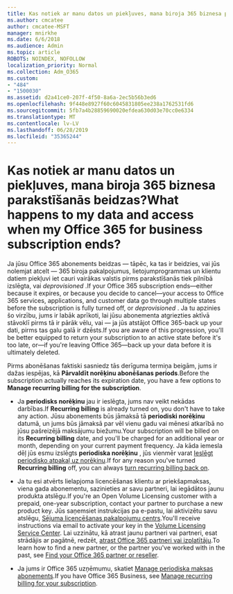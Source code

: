 ```yaml
---
title: Kas notiek ar manu datos un piekļuves, mana biroja 365 biznesa parakstīšanās beidzas?
ms.author: cmcatee
author: cmcatee-MSFT
manager: mnirkhe
ms.date: 6/6/2018
ms.audience: Admin
ms.topic: article
ROBOTS: NOINDEX, NOFOLLOW
localization_priority: Normal
ms.collection: Adm_O365
ms.custom:
- "484"
- "1500030"
ms.assetid: d2a41ce0-207f-4f50-8a6a-2ec5b56b3ed6
ms.openlocfilehash: 9f448e8927f60c6045831805ee238a1762531fd6
ms.sourcegitcommit: 5fb7a4b28859690020efdea630d03e70cc0e6334
ms.translationtype: MT
ms.contentlocale: lv-LV
ms.lasthandoff: 06/28/2019
ms.locfileid: "35365244"
---
```

# <a name="what-happens-to-my-data-and-access-when-my-office-365-for-business-subscription-ends"></a><span data-ttu-id="a4068-102">Kas notiek ar manu datos un piekļuves, mana biroja 365 biznesa parakstīšanās beidzas?</span><span class="sxs-lookup"><span data-stu-id="a4068-102">What happens to my data and access when my Office 365 for business subscription ends?</span></span>

<span data-ttu-id="a4068-103">Ja jūsu Office 365 abonements beidzas — tāpēc, ka tas ir beidzies, vai jūs nolemjat atcelt — 365 biroja pakalpojumus, lietojumprogrammas un klientu datiem piekļuvi iet cauri vairākas valstis pirms parakstīšanās tiek pilnībā izslēgta, vai *deprovisioned*  .</span><span class="sxs-lookup"><span data-stu-id="a4068-103">If your Office 365 subscription ends—either because it expires, or because you decide to cancel—your access to Office 365 services, applications, and customer data go through multiple states before the subscription is fully turned off, or  *deprovisioned*  .</span></span> <span data-ttu-id="a4068-104">Ja tu apzinies šo virzību, jums ir labāk aprīkoti, lai jūsu abonementa atgriezties aktīvā stāvoklī pirms tā ir pārāk vēlu, vai — ja jūs atstājot Office 365-back up your dati, pirms tas galu galā ir dzēsts.</span><span class="sxs-lookup"><span data-stu-id="a4068-104">If you are aware of this progression, you'll be better equipped to return your subscription to an active state before it's too late, or—if you're leaving Office 365—back up your data before it is ultimately deleted.</span></span>
  
<span data-ttu-id="a4068-105">Pirms abonēšanas faktiski sasniedz tās derīguma termiņa beigām, jums ir dažas iespējas, kā **Pārvaldīt norēķinu abonēšanas periods**.</span><span class="sxs-lookup"><span data-stu-id="a4068-105">Before the subscription actually reaches its expiration date, you have a few options to **Manage recurring billing for the subscription**.</span></span>
  
- <span data-ttu-id="a4068-106">Ja **periodisks norēķinu** jau ir ieslēgta, jums nav veikt nekādas darbības.</span><span class="sxs-lookup"><span data-stu-id="a4068-106">If **Recurring billing** is already turned on, you don't have to take any action.</span></span> <span data-ttu-id="a4068-107">Jūsu abonements būs jāmaksā tā **periodiski norēķinu** datumā, un jums būs jāmaksā par vēl vienu gadu vai mēnesi atkarībā no jūsu pašreizējā maksājumu biežumu.</span><span class="sxs-lookup"><span data-stu-id="a4068-107">Your subscription will be billed on its **Recurring billing** date, and you'll be charged for an additional year or month, depending on your current payment frequency.</span></span> <span data-ttu-id="a4068-108">Ja kāda iemesla dēļ jūs esmu izslēgts **periodiska norēķinu** , jūs vienmēr varat [Ieslēgt periodisko atpakaļ uz norēķinu](https://support.office.com/article/8d83b530-f4ca-47f6-a666-e5791cbacc7e).</span><span class="sxs-lookup"><span data-stu-id="a4068-108">If for any reason you've turned **Recurring billing** off, you can always [turn recurring billing back on](https://support.office.com/article/8d83b530-f4ca-47f6-a666-e5791cbacc7e).</span></span>

- <span data-ttu-id="a4068-109">Ja tu esi atvērts lielapjoma licencēšanas klientu ar priekšapmaksas, viena gada abonementu, sazinieties ar savu partneri, lai iegādātos jaunu produkta atslēgu.</span><span class="sxs-lookup"><span data-stu-id="a4068-109">If you're an Open Volume Licensing customer with a prepaid, one-year subscription, contact your partner to purchase a new product key.</span></span> <span data-ttu-id="a4068-110">Jūs saņemsiet instrukcijas pa e-pastu, lai aktivizētu savu atslēgu, [Sējuma licencēšanas pakalpojumu centrs](https://go.microsoft.com/fwlink/p/?LinkID=282016).</span><span class="sxs-lookup"><span data-stu-id="a4068-110">You'll receive instructions via email to activate your key in the [Volume Licensing Service Center](https://go.microsoft.com/fwlink/p/?LinkID=282016).</span></span> <span data-ttu-id="a4068-111">Lai uzzinātu, kā atrast jaunu partneri vai partneri, esat strādājis ar pagātnē, redzēt, [atrast Office 365 partneri vai izplatītāju](https://support.office.com/article/b6c18a9b-2aed-4c84-9d75-af709160258c).</span><span class="sxs-lookup"><span data-stu-id="a4068-111">To learn how to find a new partner, or the partner you've worked with in the past, see [Find your Office 365 partner or reseller](https://support.office.com/article/b6c18a9b-2aed-4c84-9d75-af709160258c).</span></span>

- <span data-ttu-id="a4068-112">Ja jums ir Office 365 uzņēmumu, skatiet [Manage periodiska maksas abonements](https://support.office.com/article/8d83b530-f4ca-47f6-a666-e5791cbacc7e).</span><span class="sxs-lookup"><span data-stu-id="a4068-112">If you have Office 365 Business, see [Manage recurring billing for your subscription](https://support.office.com/article/8d83b530-f4ca-47f6-a666-e5791cbacc7e).</span></span>
